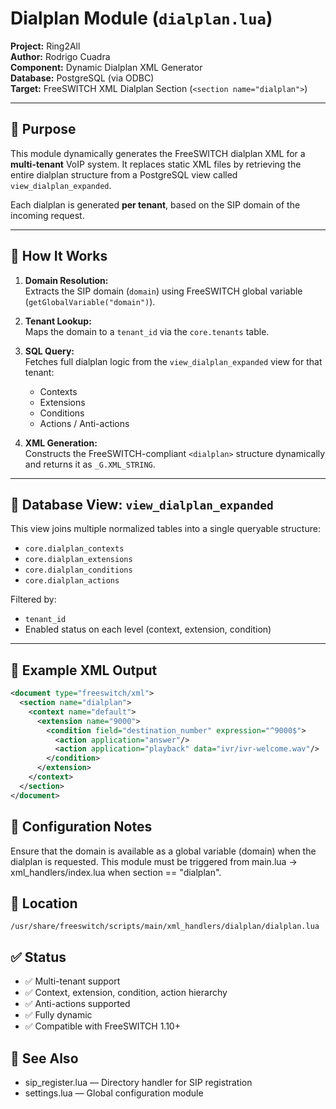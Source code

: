 # Dialplan Module (`dialplan.lua`)

**Project:** Ring2All  
**Author:** Rodrigo Cuadra  
**Component:** Dynamic Dialplan XML Generator  
**Database:** PostgreSQL (via ODBC)  
**Target:** FreeSWITCH XML Dialplan Section (`<section name="dialplan">`)

---

## 📌 Purpose

This module dynamically generates the FreeSWITCH dialplan XML for a **multi-tenant** VoIP system. It replaces static XML files by retrieving the entire dialplan structure from a PostgreSQL view called `view_dialplan_expanded`.

Each dialplan is generated **per tenant**, based on the SIP domain of the incoming request.

---

## 🧠 How It Works

1. **Domain Resolution:**  
   Extracts the SIP domain (`domain`) using FreeSWITCH global variable (`getGlobalVariable("domain")`).

2. **Tenant Lookup:**  
   Maps the domain to a `tenant_id` via the `core.tenants` table.

3. **SQL Query:**  
   Fetches full dialplan logic from the `view_dialplan_expanded` view for that tenant:
   - Contexts
   - Extensions
   - Conditions
   - Actions / Anti-actions

4. **XML Generation:**  
   Constructs the FreeSWITCH-compliant `<dialplan>` structure dynamically and returns it as `_G.XML_STRING`.

---

## 🧱 Database View: `view_dialplan_expanded`

This view joins multiple normalized tables into a single queryable structure:
- `core.dialplan_contexts`
- `core.dialplan_extensions`
- `core.dialplan_conditions`
- `core.dialplan_actions`

Filtered by:
- `tenant_id`
- Enabled status on each level (context, extension, condition)

---

## 🧩 Example XML Output

```xml
<document type="freeswitch/xml">
  <section name="dialplan">
    <context name="default">
      <extension name="9000">
        <condition field="destination_number" expression="^9000$">
          <action application="answer"/>
          <action application="playback" data="ivr/ivr-welcome.wav"/>
        </condition>
      </extension>
    </context>
  </section>
</document>
```

## 🔧 Configuration Notes
Ensure that the domain is available as a global variable (domain) when the dialplan is requested.
This module must be triggered from main.lua → xml_handlers/index.lua when section == "dialplan".

## 📁 Location
``` console
/usr/share/freeswitch/scripts/main/xml_handlers/dialplan/dialplan.lua
```

## ✅ Status
- ✅ Multi-tenant support
- ✅ Context, extension, condition, action hierarchy
- ✅ Anti-actions supported
- ✅ Fully dynamic
- ✅ Compatible with FreeSWITCH 1.10+

## 👀 See Also
- sip_register.lua — Directory handler for SIP registration
- settings.lua — Global configuration module
